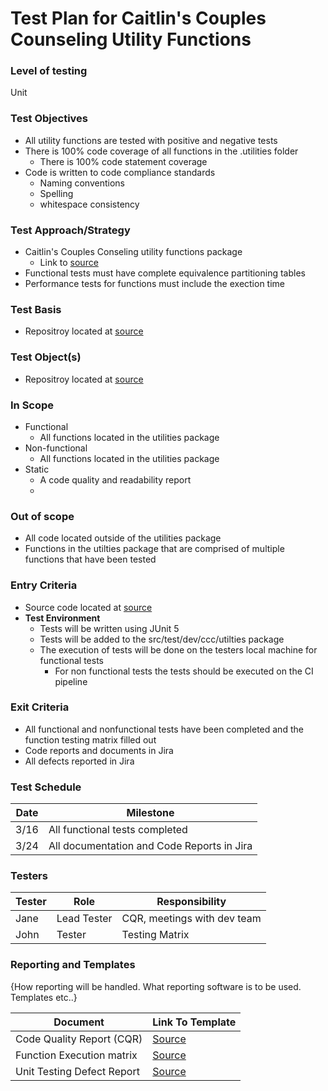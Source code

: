 # Test Plan for Caitlin's Couples Counseling Utility Functions

### Level of testing
Unit

### Test Objectives
- All utility functions are tested with positive and negative tests
- There is 100% code coverage of all functions in the .utilities folder
  - There is 100% code statement coverage
- Code is written to code compliance standards
  - Naming conventions
  - Spelling
  - whitespace consistency

### Test Approach/Strategy
- Caitlin's Couples Conseling utility functions package
  - Link to [source](notreal)
- Functional tests must have complete equivalence partitioning tables
- Performance tests for functions must include the exection time

### Test Basis
- Repositroy located at [source](notreal)

### Test Object(s)
- Repositroy located at [source](notreal)

### In Scope
- Functional
  - All functions located in the utilities package
- Non-functional
  - All functions located in the utilities package
- Static
  - A code quality and readability report 
  - 
### Out of scope
- All code located outside of the utilities package
- Functions in the utilties package that are comprised of multiple functions that have been tested

### Entry Criteria
- Source code located at [source](notreal)
- **Test Environment**
  - Tests will be written using JUnit 5
  - Tests will be added to the src/test/dev/ccc/utilties package
  - The execution of tests will be done on the testers local machine for functional tests
    - For non functional tests the tests should be executed on the CI pipeline

### Exit Criteria
- All functional and nonfunctional tests have been completed and the function testing matrix filled out
- Code reports and documents in Jira
- All defects reported in Jira

### Test Schedule

| Date  | Milestone|
|-------|----------|
| 3/16      |  All functional tests completed     |
| 3/24      |  All documentation and Code Reports in Jira |

### Testers

|Tester | Role | Responsibility |
|-------|------|----------------|
|  Jane    | Lead Tester     |   CQR, meetings with dev team          | 
| John     | Tester | Testing Matrix |


### Reporting and Templates
{How reporting will be handled. What reporting software is to be used. Templates etc..}

| Document | Link To Template |
|----------|------|
| Code Quality Report (CQR) | [Source](notreal) |
| Function Execution matrix | [Source](notreal) |
| Unit Testing Defect Report| [Source](notreal) |
